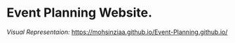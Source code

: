 # Event Planning Website.
_Visual Representaion:_ https://mohsinziaa.github.io/Event-Planning.github.io/
